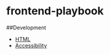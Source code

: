 # frontend-playbook

##Development

* [HTML](development/Html.md)
* [Accessibility](development/Accessibility.md)
